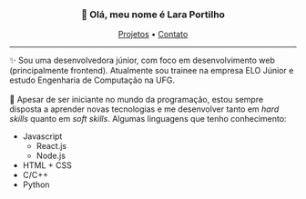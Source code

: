 <h3 align="center">👋 Olá, meu nome é Lara Portilho</h3>
<p align="center">
  <a href="https://lara-portilho.github.io" target="_blank" rel="noopener noreferrer">Projetos</a> •
  <a href="mailto:lara.portilho.m@gmail.com" target="_blank" rel="noopener noreferrer">Contato</a>
</p>

---

✨ Sou uma desenvolvedora júnior, com foco em desenvolvimento web (principalmente frontend). Atualmente sou trainee na empresa ELO Júnior e estudo Engenharia de Computação na UFG.<br><br>
🌱 Apesar de ser iniciante no mundo da programação, estou sempre disposta a aprender novas tecnologias e me desenvolver tanto em *hard skills* quanto em *soft skills*.
Algumas linguagens que tenho conhecimento:
- Javascript
  - React.js
  - Node.js
- HTML + CSS
- C/C++
- Python
